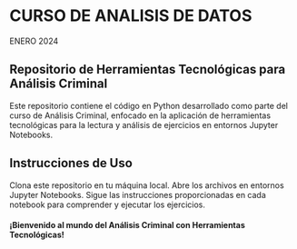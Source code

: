 # CURSO DE ANALISIS DE DATOS
ENERO 2024

## Repositorio de Herramientas Tecnológicas para Análisis Criminal
Este repositorio contiene el código en Python desarrollado como parte del curso de Análisis Criminal, enfocado en la aplicación de herramientas tecnológicas para la lectura y análisis de ejercicios en entornos Jupyter Notebooks.

## Instrucciones de Uso
Clona este repositorio en tu máquina local. Abre los archivos en entornos Jupyter Notebooks. Sigue las instrucciones proporcionadas en cada notebook para comprender y ejecutar los ejercicios.

#### ¡Bienvenido al mundo del Análisis Criminal con Herramientas Tecnológicas!
